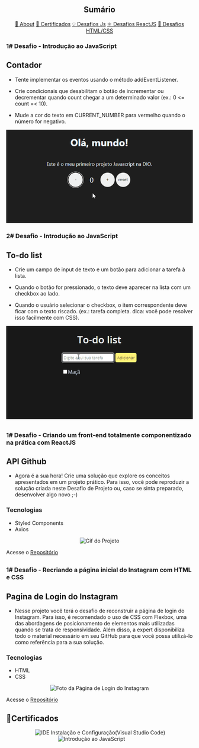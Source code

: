 <h2 align="center">Sumário</h2>

<p align="center">
    <a href="#about">📙 About</a>
    <a href="#certificados">📜 Certificados</a>
    <a href="#js">💡 Desafios Js</a>
    <a href="#react">⚛️ Desafios ReactJS</a>
    <a href="#HCSS">🎨 Desafios HTML/CSS</a>
    
</p>



<!-- 600x300 -->
 <h3 id='js'>1# Desafio - Introdução ao JavaScript</h3>

## Contador

- Tente implementar os eventos usando o método addEventListener.

- Crie condicionais que desabilitam o botão de incrementar ou decrementar quando count chegar a um determinado valor (ex.: 0 <= count =< 10).

- Mude a cor do texto em CURRENT_NUMBER para vermelho quando o número for negativo.

<div align='center'>
<img   src='./assets/Contador.gif' alt='Contador'  ></img>
</div>




<h3>2# Desafio - Introdução ao JavaScript</h3>

## To-do list

- Crie um campo de input de texto e um botão para adicionar a tarefa à lista.
 
- Quando o botão for pressionado, o texto deve aparecer na lista com um checkbox ao lado.
 
- Quando o usuário selecionar o checkbox, o item correspondente deve ficar com o texto riscado. (ex.: tarefa completa. dica: você pode resolver isso facilmente com CSS).

<div align='center'>
<img   src='./assets/To-do list.gif' alt='To-do list'  ></img>
</div>

## 

 <h3 id='react'>1# Desafio - Criando um front-end totalmente componentizado na prática com ReactJS</h3>
 
## API Github

- Agora é a sua hora! Crie uma solução que explore os conceitos apresentados em um projeto prático. Para isso, você pode reproduzir a solução criada neste Desafio de Projeto ou, caso se sinta preparado, desenvolver algo novo ;-)

### Tecnologias
- Styled Components
- Axios


<div align='center'>
<img   src='https://i.imgur.com/HkY8MW1.gif' alt='Gif do Projeto'  ></img>
</div>

Acesse o [Repositório](https://github.com/willjpg/dio/tree/main/ReactJs/Desafios/api-github)

## 

 <h3 id='HCSS'>1# Desafio - Recriando a página inicial do Instagram com HTML e CSS</h3>
 
## Pagina de Login do Instagram

- Nesse projeto você terá o desafio de reconstruir a página de login do Instagram. Para isso, é recomendado o uso de CSS com Flexbox, uma das abordagens de posicionamento de elementos mais utilizadas quando se trata de responsividade. Além disso, a expert disponibiliza todo o material necessário em seu GitHub para que você possa utilizá-lo como referência para a sua solução.

### Tecnologias
- HTML
- CSS


<div align='center'>
<img   src='https://i.imgur.com/JExz7Ba.png' alt='Foto da Página de Login do Instagram'  ></img>
</div>

Acesse o [Repositório](https://github.com/willjpg/dio/tree/main/Html-Css/instagram-dio)


<h2 id='certificados'>📜Certificados</h2>
<div align='center'>
<img   src='https://hermes.digitalinnovation.one/certificates/cover/834F4804.jpg' alt=''  ></img>
<img   src='https://hermes.digitalinnovation.one/certificates/cover/FDCFD5EC.jpg' alt='IDE Instalação e Configuração(Visual Studio Code)'  ></img>
<img   src='https://hermes.digitalinnovation.one/certificates/cover/3DBAD8FF.jpg' alt='Introdução ao JavaScript'  ></img>
<img   src='https://hermes.digitalinnovation.one/certificates/cover/0420FA70.jpg' alt=''  ></img>
<img   src='https://hermes.digitalinnovation.one/certificates/cover/26A11B7A.jpg' alt=''  ></img>
<img   src='https://hermes.digitalinnovation.one/certificates/cover/7EC2EC8F.jpg' alt=''  ></img>
<img   src='https://hermes.digitalinnovation.one/certificates/cover/540AF4D5.jpg' alt=''  ></img>
<img   src='https://hermes.digitalinnovation.one/certificates/cover/7077D44D.jpg' alt=''  ></img>
<img   src='https://hermes.digitalinnovation.one/certificates/cover/2AE335DD.jpg' alt=''  ></img>
<img   src='https://hermes.digitalinnovation.one/certificates/cover/A8765086.jpg' alt=''  ></img>
<img   src='https://hermes.digitalinnovation.one/certificates/cover/BF117BD9.jpg' alt=''  ></img>
<img   src='' alt=''  ></img>
<img   src='' alt=''  ></img>
<img   src='' alt=''  ></img>

</div>

